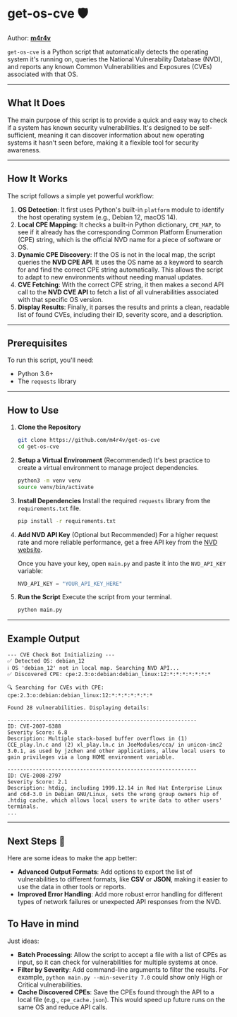 # get-os-cve 🛡️

Author: **[m4r4v](https://github.com/m4r4v)**

`get-os-cve` is a Python script that automatically detects the operating system it's running on, queries the National Vulnerability Database (NVD), and reports any known Common Vulnerabilities and Exposures (CVEs) associated with that OS.

---

## What It Does

The main purpose of this script is to provide a quick and easy way to check if a system has known security vulnerabilities. It's designed to be self-sufficient, meaning it can discover information about new operating systems it hasn't seen before, making it a flexible tool for security awareness.

---

## How It Works

The script follows a simple yet powerful workflow:

1.  **OS Detection**: It first uses Python's built-in `platform` module to identify the host operating system (e.g., Debian 12, macOS 14).
2.  **Local CPE Mapping**: It checks a built-in Python dictionary, `CPE_MAP`, to see if it already has the corresponding Common Platform Enumeration (CPE) string, which is the official NVD name for a piece of software or OS.
3.  **Dynamic CPE Discovery**: If the OS is not in the local map, the script queries the **NVD CPE API**. It uses the OS name as a keyword to search for and find the correct CPE string automatically. This allows the script to adapt to new environments without needing manual updates.
4.  **CVE Fetching**: With the correct CPE string, it then makes a second API call to the **NVD CVE API** to fetch a list of all vulnerabilities associated with that specific OS version.
5.  **Display Results**: Finally, it parses the results and prints a clean, readable list of found CVEs, including their ID, severity score, and a description.

---

## Prerequisites

To run this script, you'll need:
* Python 3.6+
* The `requests` library

---

## How to Use

1.  **Clone the Repository**
    ```bash
    git clone https://github.com/m4r4v/get-os-cve
    cd get-os-cve
    ```

2.  **Setup a Virtual Environment** (Recommended)
    It's best practice to create a virtual environment to manage project dependencies.
    ```bash
    python3 -m venv venv
    source venv/bin/activate
    ```

3.  **Install Dependencies**
    Install the required `requests` library from the `requirements.txt` file.
    ```bash
    pip install -r requirements.txt
    ```

4.  **Add NVD API Key** (Optional but Recommended)
    For a higher request rate and more reliable performance, get a free API key from the [NVD website](https://nvd.nist.gov/developers/request-an-api-key).

    Once you have your key, open `main.py` and paste it into the `NVD_API_KEY` variable:
    ```python
    NVD_API_KEY = "YOUR_API_KEY_HERE"
    ```

5.  **Run the Script**
    Execute the script from your terminal.
    ```bash
    python main.py
    ```

---

## Example Output

```
--- CVE Check Bot Initializing ---
✅ Detected OS: debian_12
ℹ️ OS 'debian_12' not in local map. Searching NVD API...
✅ Discovered CPE: cpe:2.3:o:debian:debian_linux:12:*:*:*:*:*:*:*

🔍 Searching for CVEs with CPE: cpe:2.3:o:debian:debian_linux:12:*:*:*:*:*:*:*

Found 28 vulnerabilities. Displaying details:

------------------------------------------------------------
ID: CVE-2007-6388
Severity Score: 6.8
Description: Multiple stack-based buffer overflows in (1) CCE_play.ln.c and (2) xl_play.ln.c in JoeModules/cca/ in unicon-imc2 3.0.1, as used by jzchen and other applications, allow local users to gain privileges via a long HOME environment variable.

------------------------------------------------------------
ID: CVE-2008-2797
Severity Score: 2.1
Description: htdig, including 1999.12.14 in Red Hat Enterprise Linux and c6d-3.0 in Debian GNU/Linux, sets the wrong group owners hip of .htdig cache, which allows local users to write data to other users' terminals.
...
```

---

## Next Steps 🚀

Here are some ideas to make the app better:

* **Advanced Output Formats**: Add options to export the list of vulnerabilities to different formats, like **CSV** or **JSON**, making it easier to use the data in other tools or reports.
* **Improved Error Handling**: Add more robust error handling for different types of network failures or unexpected API responses from the NVD.

## To Have in mind

Just ideas:

* **Batch Processing**: Allow the script to accept a file with a list of CPEs as input, so it can check for vulnerabilities for multiple systems at once.
* **Filter by Severity**: Add command-line arguments to filter the results. For example, `python main.py --min-severity 7.0` could show only High or Critical vulnerabilities.
* **Cache Discovered CPEs**: Save the CPEs found through the API to a local file (e.g., `cpe_cache.json`). This would speed up future runs on the same OS and reduce API calls.
